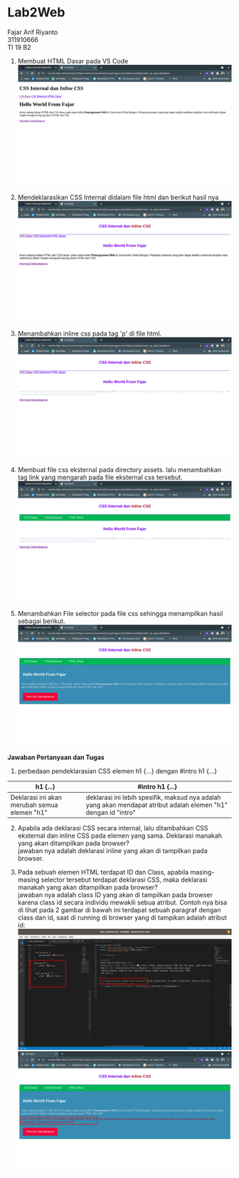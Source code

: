 # Lab2Web

Fajar Arif Riyanto  
311910666  
TI 19 B2

1. Membuat HTML Dasar pada VS Code  
   ![gambar1](assets/1.png)  

2. Mendeklarasikan CSS Internal didalam file html dan berikut hasil nya
    ![gambar1](assets/2.png)

3. Menambahkan inline css pada tag 'p' di file html.
    ![gambar1](assets/3.png)

4. Membuat file css eksternal pada directory assets. lalu menambahkan tag link yang mengarah pada file eksternal css tersebut.
     ![gambar1](assets/4.png)

5. Menambahkan File selector pada file css sehingga menampilkan hasil sebagai berikut.
    ![gambar1](assets/5.png)


**Jawaban Pertanyaan dan Tugas**

1. perbedaan pendeklarasian CSS elemen h1 {...} dengan #intro h1 {...}  

| h1 {...}  | #intro h1 {...} |
| ----- | --- |
|   Deklarasi ini akan merubah semua elemen "h1" | deklarasi ini lebih spesifik, maksud nya adalah yang akan mendapat atribut adalah elemen "h1" dengan id "intro"   |


2. Apabila ada deklarasi CSS secara internal, lalu ditambahkan CSS eksternal dan inline CSS pada
elemen yang sama. Deklarasi manakah yang akan ditampilkan pada browser?  
    jawaban nya adalah deklarasi inline yang akan di tampilkan pada browser.

3. Pada sebuah elemen HTML terdapat ID dan Class, apabila masing-masing selector tersebut
terdapat deklarasi CSS, maka deklarasi manakah yang akan ditampilkan pada browser?  
    jawaban nya adalah class ID yang akan di tampilkan pada browser karena class id secara individu mewakili sebua atribut.
    Contoh nya bisa di lihat pada 2 gambar di bawah ini terdapat sebuah paragraf dengan class dan id, saat di running di browser yang di tampikan adalah atribut id:
![gambar1](assets/6.png)  
![gambar1](assets/7.png)

